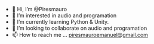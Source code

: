 - 👋 Hi, I’m @Piresmauro
- 👀 I’m interested in audio and programation
- 🌱 I’m currently learning Python & Unity.
- 💞️ I’m looking to collaborate on audio and programation
- 📫 How to reach me ... piresmauroemanuel@gmail.com

<!---
Piresmauro/Piresmauro is a ✨ special ✨ repository because its `README.md` (this file) appears on your GitHub profile.
You can click the Preview link to take a look at your changes.
--->
